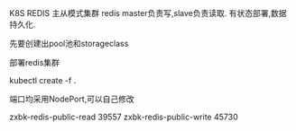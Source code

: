 K8S REDIS 主从模式集群
redis master负责写,slave负责读取.
有状态部署,数据持久化.

先要创建出pool池和storageclass

部署redis集群

kubectl create -f .


端口均采用NodePort,可以自己修改

zxbk-redis-public-read 39557
zxbk-redis-public-write 45730